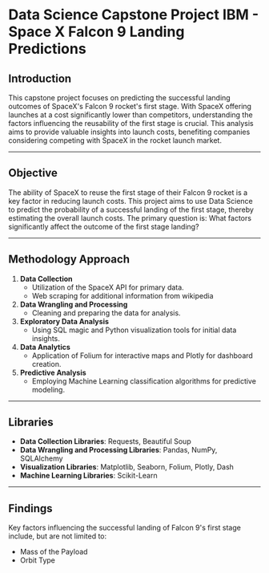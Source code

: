 # Data Science Capstone Project IBM - Space X Falcon 9 Landing Predictions

## Introduction

This capstone project focuses on predicting the successful landing outcomes of SpaceX's Falcon 9 rocket's first stage. With SpaceX offering launches at a cost significantly lower than competitors, understanding the factors influencing the reusability of the first stage is crucial. This analysis aims to provide valuable insights into launch costs, benefiting companies considering competing with SpaceX in the rocket launch market.

---

## Objective

The ability of SpaceX to reuse the first stage of their Falcon 9 rocket is a key factor in reducing launch costs. This project aims to use Data Science to predict the probability of a successful landing of the first stage, thereby estimating the overall launch costs. The primary question is: What factors significantly affect the outcome of the first stage landing?

---

## Methodology Approach

1. **Data Collection**
   - Utilization of the SpaceX API for primary data.
   - Web scraping for additional information from wikipedia
2. **Data Wrangling and Processing**
   - Cleaning and preparing the data for analysis.
3. **Exploratory Data Analysis**
   - Using SQL magic and Python visualization tools for initial data insights.
4. **Data Analytics**
   - Application of Folium for interactive maps and Plotly for dashboard creation.
5. **Predictive Analysis**
   - Employing Machine Learning classification algorithms for predictive modeling.

---

## Libraries

- **Data Collection Libraries**: Requests, Beautiful Soup
- **Data Wrangling and Processing Libraries**: Pandas, NumPy, SQLAlchemy
- **Visualization Libraries**: Matplotlib, Seaborn, Folium, Plotly, Dash
- **Machine Learning Libraries**: Scikit-Learn

---

## Findings

Key factors influencing the successful landing of Falcon 9's first stage include, but are not limited to:

- Mass of the Payload
- Orbit Type


